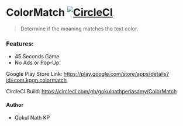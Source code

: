 # ColorMatch [![CircleCI](https://circleci.com/gh/gokulnathperiasamy/ColorMatch/tree/master.svg?style=shield)](https://circleci.com/gh/gokulnathperiasamy/ColorMatch/tree/master)

> Determine if the meaning matches the text color.

### Features:

- 45 Seconds Game
- No Ads or Pop-Up

Google Play Store Link: https://play.google.com/store/apps/details?id=com.kpgn.colormatch

CircleCI Build: https://circleci.com/gh/gokulnathperiasamy/ColorMatch

#### Author

- Gokul Nath KP
